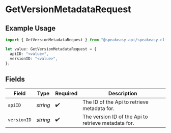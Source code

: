 # GetVersionMetadataRequest

## Example Usage

```typescript
import { GetVersionMetadataRequest } from "@speakeasy-api/speakeasy-client-sdk-typescript/sdk/models/operations";

let value: GetVersionMetadataRequest = {
  apiID: "<value>",
  versionID: "<value>",
};
```

## Fields

| Field                                               | Type                                                | Required                                            | Description                                         |
| --------------------------------------------------- | --------------------------------------------------- | --------------------------------------------------- | --------------------------------------------------- |
| `apiID`                                             | *string*                                            | :heavy_check_mark:                                  | The ID of the Api to retrieve metadata for.         |
| `versionID`                                         | *string*                                            | :heavy_check_mark:                                  | The version ID of the Api to retrieve metadata for. |